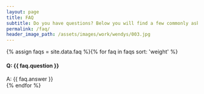 ```yaml
---
layout: page
title: FAQ
subtitle: Do you have questions? Below you will find a few commonly asked questions and answers.
permalink: /faq/
header_image_path: /assets/images/work/wendys/003.jpg
---
```



{% assign faqs = site.data.faq %}{% for faq in faqs	sort: 'weight' %}<div class="faq-item"> <h4 class="faq-question" >Q: {{ faq.question }}</h4> <div class="faq-answer">A: {{ faq.answer }}</div></div>{% endfor %}